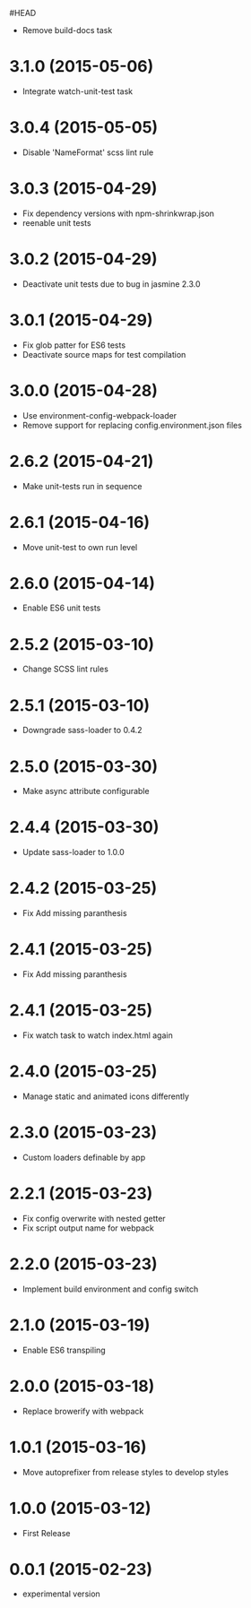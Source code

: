 #HEAD

- Remove build-docs task

# 3.1.0 (2015-05-06)

- Integrate watch-unit-test task

# 3.0.4 (2015-05-05)

- Disable 'NameFormat' scss lint rule

# 3.0.3 (2015-04-29)

- Fix dependency versions with npm-shrinkwrap.json
- reenable unit tests

# 3.0.2 (2015-04-29)

- Deactivate unit tests due to bug in jasmine 2.3.0

# 3.0.1 (2015-04-29)

- Fix glob patter for ES6 tests 
- Deactivate source maps for test compilation

# 3.0.0 (2015-04-28)

- Use environment-config-webpack-loader
- Remove support for replacing config.environment.json files

# 2.6.2 (2015-04-21)

- Make unit-tests run in sequence

# 2.6.1 (2015-04-16)

- Move unit-test to own run level

# 2.6.0 (2015-04-14)

- Enable ES6 unit tests

# 2.5.2 (2015-03-10)

- Change SCSS lint rules

# 2.5.1 (2015-03-10)

- Downgrade sass-loader to 0.4.2

# 2.5.0 (2015-03-30)

- Make async attribute configurable

# 2.4.4 (2015-03-30)

- Update sass-loader to 1.0.0

# 2.4.2 (2015-03-25)

- Fix Add missing paranthesis

# 2.4.1 (2015-03-25)

- Fix Add missing paranthesis

# 2.4.1 (2015-03-25)

- Fix watch task to watch index.html again

# 2.4.0 (2015-03-25)

- Manage static and animated icons differently

# 2.3.0 (2015-03-23)

- Custom loaders definable by app

# 2.2.1 (2015-03-23)

- Fix config overwrite with nested getter
- Fix script output name for webpack

# 2.2.0 (2015-03-23)

- Implement build environment and config switch

# 2.1.0 (2015-03-19)

- Enable ES6 transpiling

# 2.0.0 (2015-03-18)

- Replace browerify with webpack

# 1.0.1 (2015-03-16)

- Move autoprefixer from release styles to develop styles

# 1.0.0 (2015-03-12)

- First Release

# 0.0.1 (2015-02-23)

- experimental version

